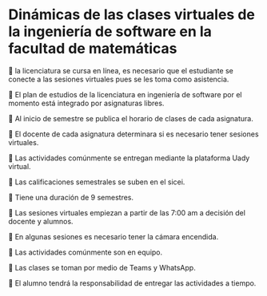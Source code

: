 # Dinámicas de las clases virtuales de la ingeniería de software en la  facultad de matemáticas


	la licenciatura se cursa en línea, es necesario que el estudiante se conecte a las sesiones virtuales pues se les toma como asistencia.

	El plan de estudios de la licenciatura en ingeniería de software por el momento está integrado por asignaturas libres.

	Al inicio de semestre se publica el horario de clases de cada asignatura.

	El docente de cada asignatura determinara si es necesario tener sesiones virtuales. 

	Las actividades comúnmente se entregan mediante la plataforma Uady virtual. 

	Las calificaciones semestrales se suben en el sicei.

	Tiene una duración de 9 semestres. 

	Las sesiones virtuales empiezan a partir de las 7:00 am a decisión del docente y alumnos.

	En algunas sesiones es necesario tener la cámara encendida.

	Las actividades comúnmente son en equipo.

	Las clases se toman por medio de Teams y WhatsApp. 

	El alumno tendrá la responsabilidad de entregar las actividades a tiempo.

